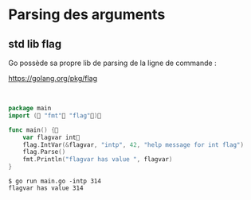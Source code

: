 <!-- .slide: class="with-code-bg-dark" -->

# Parsing des arguments

## std lib flag

Go possède sa propre lib de parsing de la ligne de commande :

https://golang.org/pkg/flag

<br>

```go
package main
import ( "fmt" "flag")

func main() {
    var flagvar int
    flag.IntVar(&flagvar, "intp", 42, "help message for int flag")
    flag.Parse()
    fmt.Println("flagvar has value ", flagvar)
}
```

```shell
$ go run main.go -intp 314
flagvar has value 314
```

